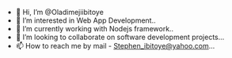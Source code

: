 - 👋 Hi, I’m @Oladimejiibitoye
- 👀 I’m interested in Web App Development..
- 🌱 I’m currently working with Nodejs framework..
- 💞️ I’m looking to collaborate on software development projects...
- 📫 How to reach me by mail - Stephen_ibitoye@yahoo.com...

<!---
Oladimejiibitoye/Oladimejiibitoye is a ✨ special ✨ repository because its `README.md` (this file) appears on your GitHub profile.
You can click the Preview link to take a look at your changes.
--->
